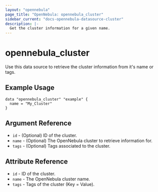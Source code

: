 ```yaml
---
layout: "opennebula"
page_title: "OpenNebula: opennebula_cluster"
sidebar_current: "docs-opennebula-datasource-cluster"
description: |-
  Get the cluster information for a given name.
---
```


# opennebula_cluster

Use this data source to retrieve the cluster information from it's name or tags.

## Example Usage

```hcl
data "opennebula_cluster" "example" {
  name = "My_Cluster"
}
```

## Argument Reference

* `id` - (Optional) ID of the cluster.
* `name` - (Optional) The OpenNebula cluster to retrieve information for.
* `tags` - (Optional) Tags associated to the cluster.

## Attribute Reference

* `id` - ID of the cluster.
* `name` - The OpenNebula cluster name.
* `tags` - Tags of the cluster (Key = Value).
